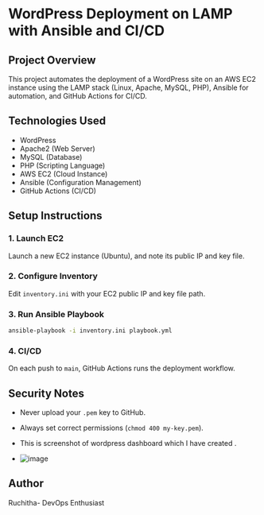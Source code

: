 # WordPress Deployment on LAMP with Ansible and CI/CD

## Project Overview
This project automates the deployment of a WordPress site on an AWS EC2 instance using the LAMP stack (Linux, Apache, MySQL, PHP), Ansible for automation, and GitHub Actions for CI/CD.

## Technologies Used
- WordPress
- Apache2 (Web Server)
- MySQL (Database)
- PHP (Scripting Language)
- AWS EC2 (Cloud Instance)
- Ansible (Configuration Management)
- GitHub Actions (CI/CD)

## Setup Instructions

### 1. Launch EC2
Launch a new EC2 instance (Ubuntu), and note its public IP and key file.

### 2. Configure Inventory
Edit `inventory.ini` with your EC2 public IP and key file path.

### 3. Run Ansible Playbook
```bash
ansible-playbook -i inventory.ini playbook.yml
```

### 4. CI/CD
On each push to `main`, GitHub Actions runs the deployment workflow.

## Security Notes
- Never upload your `.pem` key to GitHub.
- Always set correct permissions (`chmod 400 my-key.pem`).

- This is screenshot of wordpress dashboard which I have created
.
- ![image](https://github.com/user-attachments/assets/84bcedf7-1fa7-4ee4-8f03-e87ba69809d4)


## Author
Ruchitha- DevOps Enthusiast

